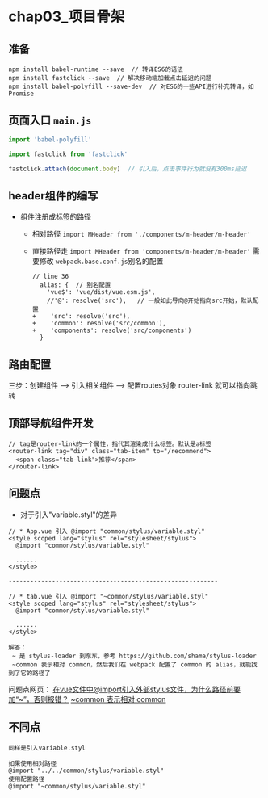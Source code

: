 # chap03_项目骨架
## 准备
```npm
npm install babel-runtime --save  // 转译ES6的语法
npm install fastclick --save  // 解决移动端加载点击延迟的问题
npm install babel-polyfill --save-dev  // 对ES6的一些API进行补充转译，如Promise

```
## 页面入口 `main.js`
```javascript
import 'babel-polyfill'

import fastclick from 'fastclick'

fastclick.attach(document.body)  // 引入后，点击事件行为就没有300ms延迟
```

## header组件的编写
* 组件注册成标签的路径
  * 相对路径
    `import MHeader from './components/m-header/m-header'`
  * 直接路径走
    `import MHeader from 'components/m-header/m-header'`
    需要修改 `webpack.base.conf.js`别名的配置
    
      ```
      // line 36
        alias: {  // 别名配置
          'vue$': 'vue/dist/vue.esm.js',
          //'@': resolve('src'),   // 一般如此导向@开始指向src开始，默认配置
      +    'src': resolve('src'),
      +    'common': resolve('src/common'),
      +    'components': resolve('src/components')
        }
      ```

## 路由配置
三步：创建组件 --> 引入相关组件 --> 配置routes对象
router-link 就可以指向跳转


## 顶部导航组件开发
```vue
// tag是router-link的一个属性，指代其渲染成什么标签。默认是a标签
<router-link tag="div" class="tab-item" to="/recommend"> 
  <span class="tab-link">推荐</span>
</router-link>
```

## 问题点
* 对于引入"variable.styl"的差异
```
// * App.vue 引入 @import "common/stylus/variable.styl"
<style scoped lang="stylus" rel="stylesheet/stylus">
  @import "common/stylus/variable.styl"

  ......
</style>

----------------------------------------------------------

// * tab.vue 引入 @import "~common/stylus/variable.styl"
<style scoped lang="stylus" rel="stylesheet/stylus">
  @import "common/stylus/variable.styl"
  
  ......
</style>

解答：
 ~ 是 stylus-loader 到东东，参考 https://github.com/shama/stylus-loader
 ~common 表示相对 common，然后我们在 webpack 配置了 common 的 alias，就能找到了它的路径了
```
问题点网页：
[在vue文件中@import引入外部stylus文件，为什么路径前要加“~”，否则报错？](https://segmentfault.com/q/1010000013261784)
[~common 表示相对 common](https://coding.imooc.com/learn/questiondetail/12639.html)

## 不同点
```
同样是引入variable.styl

如果使用相对路径
@import "../../common/stylus/variable.styl"
使用配置路径
@import "~common/stylus/variable.styl"
```

